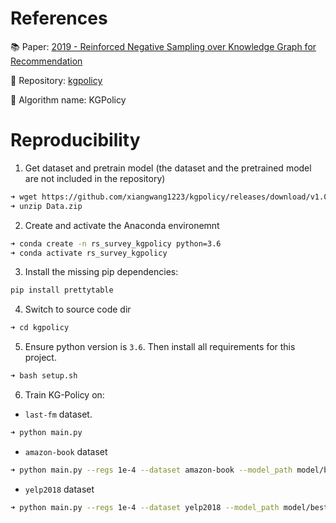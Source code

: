 # References

:books: Paper: [2019 - Reinforced Negative Sampling over Knowledge Graph for Recommendation](https://dl.acm.org/doi/abs/10.1145/3366423.3380098)


:wrench: Repository: [kgpolicy](https://github.com/xiangwang1223/kgpolicy)

:robot: Algorithm name: KGPolicy


# Reproducibility
1. Get dataset and pretrain model (the dataset and the pretrained model are not included in the repository)
```bash
➜ wget https://github.com/xiangwang1223/kgpolicy/releases/download/v1.0/Data.zip
➜ unzip Data.zip
```

2. Create and activate the Anaconda environemnt 
```bash
➜ conda create -n rs_survey_kgpolicy python=3.6
➜ conda activate rs_survey_kgpolicy
```
3. Install the missing pip dependencies:
```bash
pip install prettytable
```

4. Switch to source code dir 
```bash
➜ cd kgpolicy
```

5. Ensure python version is `3.6`. Then install all requirements for this project.
```bash
➜ bash setup.sh
```

6. Train KG-Policy on:

- `last-fm` dataset. 
```bash
➜ python main.py
```

- `amazon-book` dataset
```bash
➜ python main.py --regs 1e-4 --dataset amazon-book --model_path model/best_ab.ckpt 
```

- `yelp2018` dataset
```bash
➜ python main.py --regs 1e-4 --dataset yelp2018 --model_path model/best_yelp.ckpt 
```
